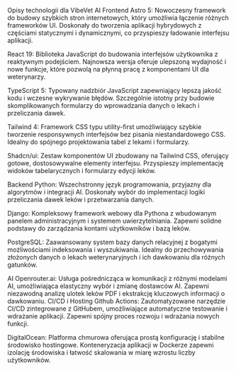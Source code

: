 Opisy technologii dla VibeVet AI
Frontend
Astro 5: Nowoczesny framework do budowy szybkich stron internetowych, który umożliwia łączenie różnych frameworków UI. Doskonały do tworzenia aplikacji hybrydowych z częściami statycznymi i dynamicznymi, co przyspieszy ładowanie interfejsu aplikacji.

React 19: Biblioteka JavaScript do budowania interfejsów użytkownika z reaktywnym podejściem. Najnowsza wersja oferuje ulepszoną wydajność i nowe funkcje, które pozwolą na płynną pracę z komponentami UI dla weterynarzy.

TypeScript 5: Typowany nadzbiór JavaScript zapewniający lepszą jakość kodu i wczesne wykrywanie błędów. Szczególnie istotny przy budowie skomplikowanych formularzy do wprowadzania danych o lekach i przeliczania dawek.

Tailwind 4: Framework CSS typu utility-first umożliwiający szybkie tworzenie responsywnych interfejsów bez pisania niestandardowego CSS. Idealny do spójnego projektowania tabel z lekami i formularzy.

Shadcn/ui: Zestaw komponentów UI zbudowany na Tailwind CSS, oferujący gotowe, dostosowywalne elementy interfejsu. Przyspieszy implementację widoków tabelarycznych i formularzy edycji leków.

Backend
Python: Wszechstronny język programowania, przyjazny dla algorytmów i integracji AI. Doskonały wybór do implementacji logiki przeliczania dawek leków i przetwarzania danych.

Django: Kompleksowy framework webowy dla Pythona z wbudowanym panelem administracyjnym i systemem uwierzytelniania. Zapewni solidne podstawy do zarządzania kontami użytkowników i bazą leków.

PostgreSQL: Zaawansowany system bazy danych relacyjnej z bogatymi możliwościami indeksowania i wyszukiwania. Idealny do przechowywania złożonych danych o lekach weterynaryjnych i ich dawkowaniu dla różnych gatunków.

AI
Openrouter.ai: Usługa pośrednicząca w komunikacji z różnymi modelami AI, umożliwiająca elastyczny wybór i zmianę dostawców AI. Zapewni niezawodną analizę ulotek leków PDF i ekstrakcję kluczowych informacji o dawkowaniu.
CI/CD i Hosting
Github Actions: Zautomatyzowane narzędzie CI/CD zintegrowane z GitHubem, umożliwiające automatyczne testowanie i wdrażanie aplikacji. Zapewni spójny proces rozwoju i wdrażania nowych funkcji.

DigitalOcean: Platforma chmurowa oferująca prostą konfigurację i stabilne środowisko hostingowe. Konteneryzacja aplikacji w Dockerze zapewni izolację środowiska i łatwość skalowania w miarę wzrostu liczby użytkowników.